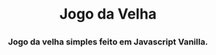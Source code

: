 # <p align='center'>Jogo da Velha</p>

### <p align='center'>Jogo da velha simples feito em Javascript Vanilla.</p>

<img src='' />
